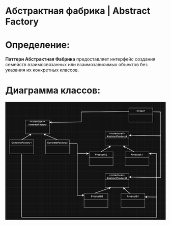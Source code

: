 # Абстрактная фабрика | Abstract Factory

# Определение:
**Паттерн Абстрактная Фабрика** предоставляет интерфейс создания семейств взаимосвязанных 
или взаимозависимых объектов без указания их конкретных классов.

# Диаграмма классов:

![image](diagram/abstractFactory.PNG )</h2>